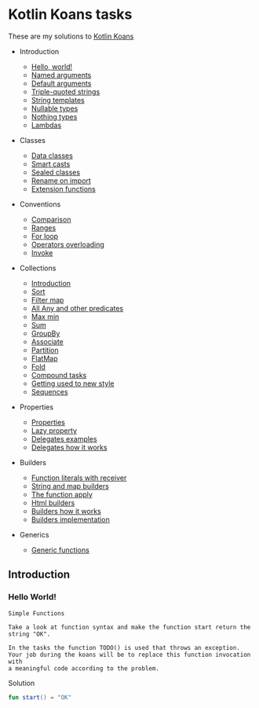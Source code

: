 # Kotlin Koans tasks

These are my solutions to [Kotlin Koans](https://play.kotlinlang.org/koans/overview)
* Introduction
    * [Hello, world!](https://github.com/qu4dro/kotlin-koans/#hello-world)
    * [Named arguments](https://github.com/qu4dro/kotlin-koans/blob/main/Introduction/Named%20arguments/src/Task.kt)
    * [Default arguments](https://github.com/qu4dro/kotlin-koans/blob/main/Introduction/Default%20arguments/src/Task.kt)
    * [Triple-quoted strings](https://github.com/qu4dro/kotlin-koans/blob/main/Introduction/Triple-quoted%20strings/src/Task.kt)
    * [String templates](https://github.com/qu4dro/kotlin-koans/blob/main/Introduction/String%20templates/src/Task.kt)
    * [Nullable types](https://github.com/qu4dro/kotlin-koans/blob/main/Introduction/Nullable%20types/src/Task.kt)
    * [Nothing types](https://github.com/qu4dro/kotlin-koans/blob/main/Introduction/Nothing%20type/src/Task.kt)
    * [Lambdas](https://github.com/qu4dro/kotlin-koans/blob/main/Introduction/Lambdas/src/Task.kt)

* Classes
    * [Data classes](https://github.com/qu4dro/kotlin-koans/blob/main/Classes/Data%20classes/src/Task.kt)
    * [Smart casts](https://github.com/qu4dro/kotlin-koans/blob/main/Classes/Smart%20casts/src/Task.kt)
    * [Sealed classes](https://github.com/qu4dro/kotlin-koans/blob/main/Classes/Sealed%20classes/src/Task.kt)
    * [Rename on import](https://github.com/qu4dro/kotlin-koans/blob/main/Classes/Rename%20on%20import/src/Task.kt)
    * [Extension functions](https://github.com/qu4dro/kotlin-koans/blob/main/Classes/Extension%20functions/src/Task.kt)

* Conventions
    * [Comparison](https://github.com/qu4dro/kotlin-koans/blob/main/Conventions/Comparison/src/Task.kt)
    * [Ranges](https://github.com/qu4dro/kotlin-koans/blob/main/Conventions/Ranges/src/Task.kt)
    * [For loop](https://github.com/qu4dro/kotlin-koans/blob/main/Conventions/For%20loop/src/Task.kt)
    * [Operators overloading](https://github.com/qu4dro/kotlin-koans/blob/main/Conventions/Operators%20overloading/src/Task.kt)
    * [Invoke](https://github.com/qu4dro/kotlin-koans/blob/main/Conventions/Invoke/src/Task.kt)

* Collections
    * [Introduction](https://github.com/qu4dro/kotlin-koans/blob/main/Collections/Introduction/src/Task.kt)
    * [Sort](https://github.com/qu4dro/kotlin-koans/blob/main/Collections/Sort/src/Task.kt)
    * [Filter map](https://github.com/qu4dro/kotlin-koans/blob/main/Collections/Filter%20map/src/Task.kt)
    * [All Any and other predicates](https://github.com/qu4dro/kotlin-koans/blob/main/Collections/All%20Any%20and%20other%20predicates/src/Task.kt)
    * [Max min](https://github.com/qu4dro/kotlin-koans/blob/main/Collections/Max%20min/src/Task.kt)
    * [Sum](https://github.com/qu4dro/kotlin-koans/blob/main/Collections/Sum/src/Task.kt)
    * [GroupBy](https://github.com/qu4dro/kotlin-koans/blob/main/Collections/GroupBy/src/Task.kt)
    * [Associate](https://github.com/qu4dro/kotlin-koans/blob/main/Collections/Associate/src/Task.kt)
    * [Partition](https://github.com/qu4dro/kotlin-koans/blob/main/Collections/Partition/src/Task.kt)
    * [FlatMap](https://github.com/qu4dro/kotlin-koans/blob/main/Collections/FlatMap/src/Task.kt)
    * [Fold](https://github.com/qu4dro/kotlin-koans/blob/main/Collections/Fold/src/Task.kt)
    * [Compound tasks](https://github.com/qu4dro/kotlin-koans/blob/main/Collections/Compound%20tasks/src/Task.kt)
    * [Getting used to new style](https://github.com/qu4dro/kotlin-koans/blob/main/Collections/Getting%20used%20to%20new%20style/src/Task.kt)
    * [Sequences](https://github.com/qu4dro/kotlin-koans/blob/main/Collections/Sequences/src/Task.kt)

* Properties
    * [Properties](https://github.com/qu4dro/kotlin-koans/blob/main/Properties/Properties/src/Task.kt)
    * [Lazy property](https://github.com/qu4dro/kotlin-koans/blob/main/Properties/Lazy%20property/src/Task.kt)
    * [Delegates examples](https://github.com/qu4dro/kotlin-koans/blob/main/Properties/Delegates%20examples/src/Task.kt)
    * [Delegates how it works](https://github.com/qu4dro/kotlin-koans/blob/main/Properties/Delegates%20how%20it%20works/src/Task.kt)

* Builders
    * [Function literals with receiver](https://github.com/qu4dro/kotlin-koans/blob/main/Builders/Function%20literals%20with%20receiver/src/Task.kt)
    * [String and map builders](https://github.com/qu4dro/kotlin-koans/blob/main/Builders/String%20and%20map%20builders/src/Task.kt)
    * [The function apply](https://github.com/qu4dro/kotlin-koans/blob/main/Builders/The%20function%20apply/src/Task.kt)
    * [Html builders](https://github.com/qu4dro/kotlin-koans/blob/main/Builders/Html%20builders/src/Task.kt)
    * [Builders how it works](https://github.com/qu4dro/kotlin-koans/blob/main/Builders/Builders%20how%20it%20works/src/Task.kt)
    * [Builders implementation](https://github.com/qu4dro/kotlin-koans/blob/main/Builders/Builders%20implementation/src/Task.kt)

* Generics
    * [Generic functions](https://github.com/qu4dro/kotlin-koans/blob/main/Generics/Generic%20functions/src/Task.kt)

## Introduction

### Hello World!
```
Simple Functions

Take a look at function syntax and make the function start return the string "OK".

In the tasks the function TODO() is used that throws an exception. 
Your job during the koans will be to replace this function invocation with 
a meaningful code according to the problem.
```

Solution
```kotlin
fun start() = "OK"
```